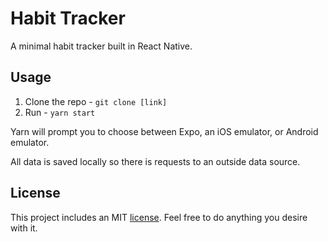 # Habit Tracker

A minimal habit tracker built in React Native.

## Usage

1.  Clone the repo - `git clone [link]`
2.  Run - `yarn start`

Yarn will prompt you to choose between Expo, an iOS emulator, or Android emulator.

All data is saved locally so there is requests to an outside data source.

## License

This project includes an MIT [license]. Feel free to do anything you desire with it.

[license]: /LICENSE
